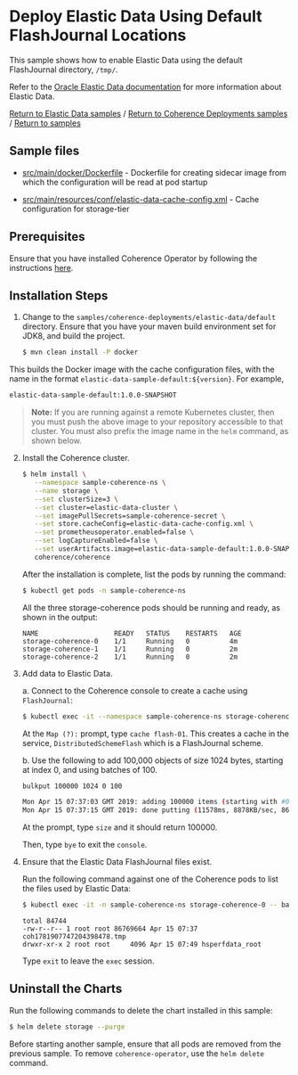 # Deploy Elastic Data Using Default FlashJournal Locations

This sample shows how to enable Elastic Data using the default FlashJournal directory, `/tmp/`.  

Refer to the [Oracle Elastic Data documentation](https://docs.oracle.com/middleware/12213/coherence/COHDG/implementing-storage-and-backing-maps.htm#COHDG5496)
for more information about Elastic Data.

[Return to Elastic Data samples](../) / [Return to Coherence Deployments samples](../../) / [Return to samples](../../../README.md#list-of-samples)

## Sample files

* [src/main/docker/Dockerfile](src/main/docker/Dockerfile) - Dockerfile for creating sidecar image from which the configuration will be read at pod startup

* [src/main/resources/conf/elastic-data-cache-config.xml](src/main/resources/conf/elastic-data-cache-config.xml) - Cache configuration for storage-tier

## Prerequisites

Ensure that you have installed Coherence Operator by following the instructions [here](../../../README.md#install-the-coherence-operator).

## Installation Steps

1. Change to the `samples/coherence-deployments/elastic-data/default` directory. Ensure that you have your maven build environment set for JDK8, and build the project.

   ```bash
   $ mvn clean install -P docker
   ```
 This builds the Docker image with the cache configuration files, with the name in the format `elastic-data-sample-default:${version}`. For example,

   ```bash
   elastic-data-sample-default:1.0.0-SNAPSHOT
   ```

   > **Note:** If you are running against a remote Kubernetes cluster, then you must
   > push the above image to your repository accessible to that cluster. You must also
   > prefix the image name in the `helm` command, as shown  below.

2. Install the Coherence cluster.

   ```bash
   $ helm install \
      --namespace sample-coherence-ns \
      --name storage \
      --set clusterSize=3 \
      --set cluster=elastic-data-cluster \
      --set imagePullSecrets=sample-coherence-secret \
      --set store.cacheConfig=elastic-data-cache-config.xml \
      --set prometheusoperator.enabled=false \
      --set logCaptureEnabled=false \
      --set userArtifacts.image=elastic-data-sample-default:1.0.0-SNAPSHOT \
      coherence/coherence
   ```

   After the installation is complete, list the pods by running the command:

   ```bash
   $ kubectl get pods -n sample-coherence-ns
   ```
   All the three storage-coherence pods should be running and ready, as shown in the output:
   ```console
   NAME                   READY   STATUS    RESTARTS   AGE
   storage-coherence-0    1/1     Running   0          4m
   storage-coherence-1    1/1     Running   0          2m   
   storage-coherence-2    1/1     Running   0          2m
   ```   

3. Add data to Elastic Data.

   a. Connect to the Coherence console to create a cache using `FlashJournal`:

   ```bash
   $ kubectl exec -it --namespace sample-coherence-ns storage-coherence-0 -- bash /scripts/startCoherence.sh console
   ```   

   At the `Map (?):` prompt, type `cache flash-01`.  This creates a cache in the service, `DistributedSchemeFlash`
   which is a FlashJournal scheme.

   b. Use the following to add 100,000 objects of size 1024 bytes, starting at index 0, and using batches of 100.

   ```bash
   bulkput 100000 1024 0 100

   Mon Apr 15 07:37:03 GMT 2019: adding 100000 items (starting with #0) each 1024 bytes ...
   Mon Apr 15 07:37:15 GMT 2019: done putting (11578ms, 8878KB/sec, 8637 items/sec)
   ```

   At the prompt, type `size` and it should return 100000.

   Then, type `bye` to exit the `console`.

4. Ensure that the Elastic Data FlashJournal files exist.

   Run the following command against one of the Coherence pods to list the files used by Elastic Data:

   ```bash
   $ kubectl exec -it -n sample-coherence-ns storage-coherence-0 -- bash -c 'ls -l /tmp/'
   ```
   ```console
   total 84744
   -rw-r--r-- 1 root root 86769664 Apr 15 07:37 coh1781907747204398478.tmp
   drwxr-xr-x 2 root root     4096 Apr 15 07:49 hsperfdata_root
   ```

   Type `exit` to leave the `exec` session.

## Uninstall the Charts

Run the following commands to delete the chart installed in this sample:

```bash
$ helm delete storage --purge
```

Before starting another sample, ensure that all  pods are removed from the previous sample. To remove `coherence-operator`, use the `helm delete` command.
